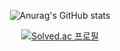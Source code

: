 <div align="center">

<!--   ![header](https://capsule-render.vercel.app/api?type=wave&color=auto&height=300&section=header&text=capsule%20render&fontSize=90) -->
  
  ![Anurag's GitHub stats](https://github-readme-stats.vercel.app/api?username=hanjoo0211&show_icons=true&theme=buefy)

  [![Solved.ac 프로필](http://mazassumnida.wtf/api/generate_badge?boj=hank0211)](https://solved.ac/hank0211)

</div>
